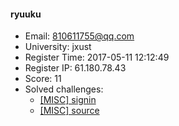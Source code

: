 #### ryuuku  

* Email: 810611755@qq.com  
* University: jxust  
* Register Time: 2017-05-11 12:12:49  
* Register IP: 61.180.78.43  
* Score: 11  
* Solved challenges: 
  * [[MISC] signin](https://github.com/SniperOJ/Challenges/blob/master/MISC/signin.json)  
  * [[MISC] source](https://github.com/SniperOJ/Challenges/blob/master/MISC/source.json)  
